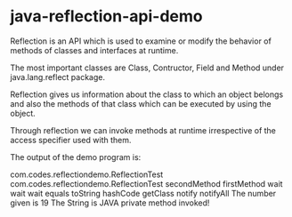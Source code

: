 # java-reflection-api-demo

Reflection is an API which is used to examine or modify the behavior of methods of classes and interfaces at runtime.

The most important classes are Class, Contructor, Field and Method under java.lang.reflect package.

Reflection gives us information about the class to which an object belongs and also the methods 
of that class which can be executed by using the object.

Through reflection we can invoke methods at runtime irrespective of the access specifier used with them.

The output of the demo program is:

com.codes.reflectiondemo.ReflectionTest
com.codes.reflectiondemo.ReflectionTest
secondMethod
firstMethod
wait
wait
wait
equals
toString
hashCode
getClass
notify
notifyAll
The number given is 19
The String is JAVA
private method invoked!
